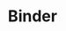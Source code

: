 ---
codehost: https://github.com/https://github.com/jupyterhub/binderhub
logohandle: mybinder
sort: binder
title: Binder
website: https://mybinder.org/
---